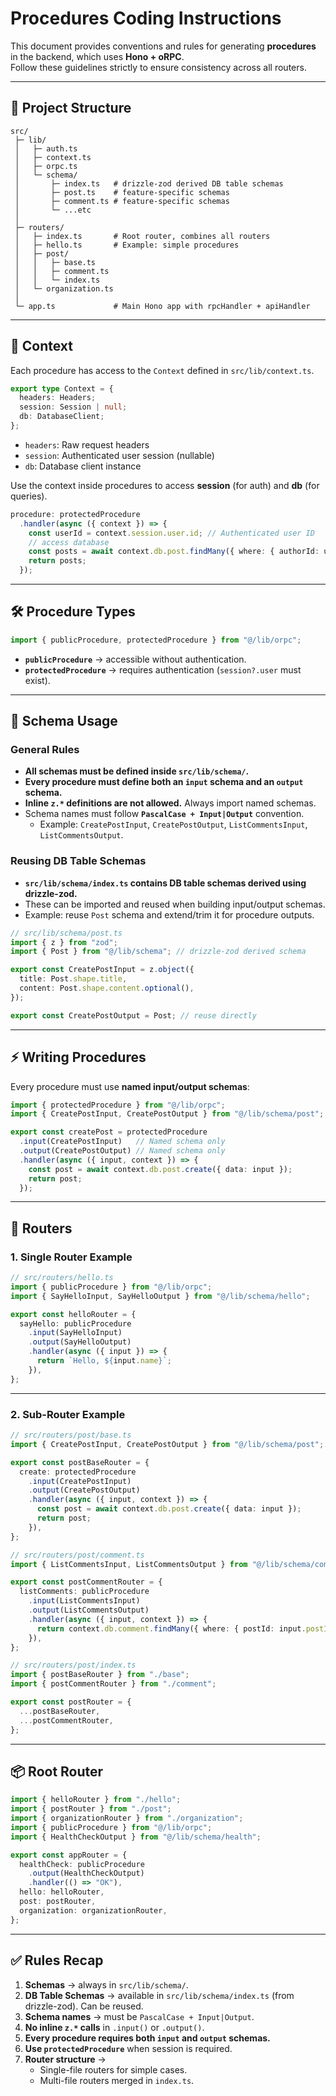 # Procedures Coding Instructions

This document provides conventions and rules for generating **procedures** in the backend, which uses **Hono + oRPC**.  
Follow these guidelines strictly to ensure consistency across all routers.

---

## 📂 Project Structure

```
src/
 ├─ lib/
 │   ├─ auth.ts
 │   ├─ context.ts
 │   ├─ orpc.ts
 │   └─ schema/
 │       ├─ index.ts   # drizzle-zod derived DB table schemas
 │       ├─ post.ts    # feature-specific schemas
 │       ├─ comment.ts # feature-specific schemas
 │       └─ ...etc
 │
 ├─ routers/
 │   ├─ index.ts       # Root router, combines all routers
 │   ├─ hello.ts       # Example: simple procedures
 │   ├─ post/
 │   │   ├─ base.ts
 │   │   ├─ comment.ts
 │   │   └─ index.ts
 │   └─ organization.ts
 │
 └─ app.ts             # Main Hono app with rpcHandler + apiHandler
```

---

## 🧩 Context

Each procedure has access to the `Context` defined in `src/lib/context.ts`.

```ts
export type Context = {
  headers: Headers;
  session: Session | null;
  db: DatabaseClient;
};
```

- `headers`: Raw request headers  
- `session`: Authenticated user session (nullable)  
- `db`: Database client instance  

Use the context inside procedures to access **session** (for auth) and **db** (for queries).

```ts
procedure: protectedProcedure
  .handler(async ({ context }) => {
    const userId = context.session.user.id; // Authenticated user ID
    // access database
    const posts = await context.db.post.findMany({ where: { authorId: userId } });
    return posts;
  });
```

---

## 🛠 Procedure Types

```ts
import { publicProcedure, protectedProcedure } from "@/lib/orpc";
```

- **`publicProcedure`** → accessible without authentication.  
- **`protectedProcedure`** → requires authentication (`session?.user` must exist).  

---

## 📑 Schema Usage

### General Rules
- **All schemas must be defined inside `src/lib/schema/`.**  
- **Every procedure must define both an `input` schema and an `output` schema.**  
- **Inline `z.*` definitions are not allowed.** Always import named schemas.  
- Schema names must follow **`PascalCase + Input|Output`** convention.  
  - Example: `CreatePostInput`, `CreatePostOutput`, `ListCommentsInput`, `ListCommentsOutput`.

### Reusing DB Table Schemas
- **`src/lib/schema/index.ts` contains DB table schemas derived using drizzle-zod.**  
- These can be imported and reused when building input/output schemas.  
- Example: reuse `Post` schema and extend/trim it for procedure outputs.

```ts
// src/lib/schema/post.ts
import { z } from "zod";
import { Post } from "@/lib/schema"; // drizzle-zod derived schema

export const CreatePostInput = z.object({
  title: Post.shape.title,
  content: Post.shape.content.optional(),
});

export const CreatePostOutput = Post; // reuse directly
```

---

## ⚡ Writing Procedures

Every procedure must use **named input/output schemas**:

```ts
import { protectedProcedure } from "@/lib/orpc";
import { CreatePostInput, CreatePostOutput } from "@/lib/schema/post";

export const createPost = protectedProcedure
  .input(CreatePostInput)   // Named schema only
  .output(CreatePostOutput) // Named schema only
  .handler(async ({ input, context }) => {
    const post = await context.db.post.create({ data: input });
    return post;
  });
```

---

## 📂 Routers

### 1. Single Router Example

```ts
// src/routers/hello.ts
import { publicProcedure } from "@/lib/orpc";
import { SayHelloInput, SayHelloOutput } from "@/lib/schema/hello";

export const helloRouter = {
  sayHello: publicProcedure
    .input(SayHelloInput)
    .output(SayHelloOutput)
    .handler(async ({ input }) => {
      return `Hello, ${input.name}`;
    }),
};
```

---

### 2. Sub-Router Example

```ts
// src/routers/post/base.ts
import { CreatePostInput, CreatePostOutput } from "@/lib/schema/post";

export const postBaseRouter = {
  create: protectedProcedure
    .input(CreatePostInput)
    .output(CreatePostOutput)
    .handler(async ({ input, context }) => {
      const post = await context.db.post.create({ data: input });
      return post;
    }),
};
```

```ts
// src/routers/post/comment.ts
import { ListCommentsInput, ListCommentsOutput } from "@/lib/schema/comment";

export const postCommentRouter = {
  listComments: publicProcedure
    .input(ListCommentsInput)
    .output(ListCommentsOutput)
    .handler(async ({ input, context }) => {
      return context.db.comment.findMany({ where: { postId: input.postId } });
    }),
};
```

```ts
// src/routers/post/index.ts
import { postBaseRouter } from "./base";
import { postCommentRouter } from "./comment";

export const postRouter = {
  ...postBaseRouter,
  ...postCommentRouter,
};
```

---

## 📦 Root Router

```ts
import { helloRouter } from "./hello";
import { postRouter } from "./post";
import { organizationRouter } from "./organization";
import { publicProcedure } from "@/lib/orpc";
import { HealthCheckOutput } from "@/lib/schema/health";

export const appRouter = {
  healthCheck: publicProcedure
    .output(HealthCheckOutput)
    .handler(() => "OK"),
  hello: helloRouter,
  post: postRouter,
  organization: organizationRouter,
};
```

---

## ✅ Rules Recap

1. **Schemas** → always in `src/lib/schema/`.  
2. **DB Table Schemas** → available in `src/lib/schema/index.ts` (from drizzle-zod). Can be reused.  
3. **Schema names** → must be `PascalCase + Input|Output`.  
4. **No inline `z.*` calls** in `.input()` or `.output()`.  
5. **Every procedure requires both `input` and `output` schemas.**  
6. **Use `protectedProcedure`** when session is required.  
7. **Router structure** →  
   - Single-file routers for simple cases.  
   - Multi-file routers merged in `index.ts`.  
